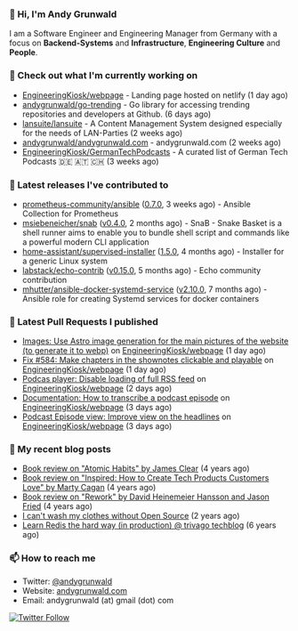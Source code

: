 ### 👋 Hi, I'm Andy Grunwald

I am a Software Engineer and Engineering Manager from Germany with a focus on **Backend-Systems** and **Infrastructure**, **Engineering Culture** and **People**.

### 👷 Check out what I'm currently working on


- [EngineeringKiosk/webpage](https://github.com/EngineeringKiosk/webpage) - Landing page hosted on netlify (1 day ago)
- [andygrunwald/go-trending](https://github.com/andygrunwald/go-trending) - Go library for accessing trending repositories and developers at Github. (6 days ago)
- [lansuite/lansuite](https://github.com/lansuite/lansuite) - A Content Management System designed especially for the needs of LAN-Parties (2 weeks ago)
- [andygrunwald/andygrunwald.com](https://github.com/andygrunwald/andygrunwald.com) - andygrunwald.com (2 weeks ago)
- [EngineeringKiosk/GermanTechPodcasts](https://github.com/EngineeringKiosk/GermanTechPodcasts) - A curated list of German Tech Podcasts 🇩🇪 🇦🇹 🇨🇭 (3 weeks ago)

### 🔭 Latest releases I've contributed to


- [prometheus-community/ansible](https://github.com/prometheus-community/ansible) ([0.7.0](https://github.com/prometheus-community/ansible/releases/tag/0.7.0), 3 weeks ago) - Ansible Collection for Prometheus
- [msiebeneicher/snab](https://github.com/msiebeneicher/snab) ([v0.4.0](https://github.com/msiebeneicher/snab/releases/tag/v0.4.0), 2 months ago) - SnaB - Snake Basket is a shell runner aims to enable you to bundle shell script and commands like a powerful modern CLI application
- [home-assistant/supervised-installer](https://github.com/home-assistant/supervised-installer) ([1.5.0](https://github.com/home-assistant/supervised-installer/releases/tag/1.5.0), 4 months ago) - Installer for a generic Linux system
- [labstack/echo-contrib](https://github.com/labstack/echo-contrib) ([v0.15.0](https://github.com/labstack/echo-contrib/releases/tag/v0.15.0), 5 months ago) - Echo community contribution
- [mhutter/ansible-docker-systemd-service](https://github.com/mhutter/ansible-docker-systemd-service) ([v2.10.0](https://github.com/mhutter/ansible-docker-systemd-service/releases/tag/v2.10.0), 7 months ago) - Ansible role for creating Systemd services for docker containers

### 🔨 Latest Pull Requests I published


- [Images: Use Astro image generation for the main pictures of the website (to generate it to webp)](https://github.com/EngineeringKiosk/webpage/pull/602) on [EngineeringKiosk/webpage](https://github.com/EngineeringKiosk/webpage) (1 day ago)
- [Fix #584: Make chapters in the shownotes clickable and playable](https://github.com/EngineeringKiosk/webpage/pull/601) on [EngineeringKiosk/webpage](https://github.com/EngineeringKiosk/webpage) (1 day ago)
- [Podcas player: Disable loading of full RSS feed](https://github.com/EngineeringKiosk/webpage/pull/594) on [EngineeringKiosk/webpage](https://github.com/EngineeringKiosk/webpage) (2 days ago)
- [Documentation: How to transcribe a podcast episode](https://github.com/EngineeringKiosk/webpage/pull/587) on [EngineeringKiosk/webpage](https://github.com/EngineeringKiosk/webpage) (3 days ago)
- [Podcast Episode view: Improve view on the headlines](https://github.com/EngineeringKiosk/webpage/pull/586) on [EngineeringKiosk/webpage](https://github.com/EngineeringKiosk/webpage) (3 days ago)

### 📝 My recent blog posts


- [Book review on &#34;Atomic Habits&#34; by James Clear](https://andygrunwald.com/blog/book-review-on-atomic-habits-by-james-clear/) (4 years ago)
- [Book review on &#34;Inspired: How to Create Tech Products Customers Love&#34; by Marty Cagan](https://andygrunwald.com/blog/book-review-on-inspired-how-to-create-tech-products-customers-love-by-marty-cagan/) (4 years ago)
- [Book review on &#34;Rework&#34; by David Heinemeier Hansson and Jason Fried](https://andygrunwald.com/blog/book-review-on-rework-by-david-heinemeier-hansson-and-jason-fried/) (4 years ago)
- [I can&#39;t wash my clothes without Open Source](https://andygrunwald.com/blog/i-cant-wash-my-clothes-without-open-source/) (2 years ago)
- [Learn Redis the hard way (in production) @ trivago techblog](https://andygrunwald.com/blog/learn-redis-the-hard-way-in-production-trivago-techblog/) (6 years ago)

### 📫 How to reach me

- Twitter: [@andygrunwald](https://twitter.com/andygrunwald)
- Website: [andygrunwald.com](https://andygrunwald.com)
- Email: andygrunwald (at) gmail (dot) com

[![Twitter Follow](https://img.shields.io/twitter/follow/andygrunwald?label=Follow&style=social)](https://twitter.com/andygrunwald)
